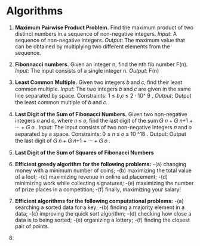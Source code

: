 # Algorithms


1. **Maximum Pairwise Product Problem.**
 Find the maximum product of two distinct numbers in a sequence of non-negative integers.
 *Input*: A sequence of non-negative integers.
 *Output*: The maximum value that can be obtained by multiplying two different elements from the sequence.

2. **Fibonnacci numbers.**
 Given an integer n, find the nth fib number F(n).
 *Input*: The input consists of a single integer n.
 *Output*: F(n)

3. **Least Common Multiple.**
 Given two integers 𝑏 and 𝑐, find their least common multiple.
 *Input*: The two integers 𝑏 and 𝑐 are given in the same line separated by space.
 Constraints: 1 ≤ 𝑏,𝑐 ≤ 2 · 10^ 9 .
 *Output*: Output the least common multiple of 𝑏 and 𝑐.

4. **Last Digit of the Sum of Fibonacci Numbers.**
 Given two non-negative integers 𝑛 and 𝑜, where 𝑛 ≤ 𝑜, find the last digit of the sum 𝐺 𝑛 + 𝐺 𝑛+1 + ··· + 𝐺 𝑜 .
 Input: The input consists of two non-negative integers 𝑛 and 𝑜 separated by a space.
 Constraints: 0 ≤ 𝑛 ≤ 𝑜 ≤ 10 ^18 .
 Output: Output the last digit of 𝐺 𝑛 + 𝐺 𝑛+1 + ··· + 𝐺 𝑜 .

5. **Last Digit of the Sum of Squares of Fibonacci Numbers**

6. **Efficient greedy algorithm for the following problems:**
  -(a) changing money with a minimum number of coins;
  -(b) maximizing the total value of a loot;
  -(c) maximizing revenue in online ad placement;
  -(d) minimizing work while collecting signatures;
  -(e) maximizing the number of prize places in a competition;
  -(f) finally, maximizing your salary!

7. **Efficient algorithms for the following computational problems:**
  -(a) searching a sorted data for a key;
  -(b) finding a majority element in a data;
  -(c) improving the quick sort algorithm;
  -(d) checking how close a data is to being sorted;
  -(e) organizing a lottery;
 -(f) finding the closest pair of points.

8.
